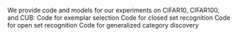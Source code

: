 We provide code and models for our experiments on CIFAR10, CIFAR100, and CUB:
Code for exemplar selection
Code for closed set recognition
Code for open set recognition
Code for generalized category discovery
